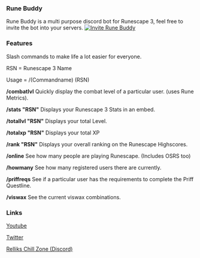 ### Rune Buddy
Rune Buddy is a multi purpose discord bot for Runescape 3, feel free to invite the bot into your servers.
[![Invite Rune Buddy](https://hypixel.net/attachments/invitenow-png.1612590/ "Invite Rune Buddy")](https://discord.com/oauth2/authorize?client_id=703207823777202186&permissions=8&scope=bot%20applications.commands "Invite Rune Buddy")
### Features

Slash commands to make life a lot easier for everyone.

RSN = Runescape 3 Name

Usage = /(Commandname) (RSN)

**/combatlvl** Quickly display the combat level of a particular user. (uses Rune Metrics).

**/stats "RSN"** Displays your Runescape 3 Stats in an embed.

**/totallvl "RSN"** Displays your total Level.

**/totalxp "RSN"** Displays your total XP

**/rank "RSN"** Displays your overall ranking on the Runescape Highscores.

**/online** See how many people are playing Runescape. (Includes OSRS too)

**/howmany** See how many registered users there are currently.

**/priffreqs** See if a particular user has the requirements to complete the Priff Questline.

**/viswax** See the current viswax combinations.


### Links

[Youtube](http://youtube.com/c/mrrelliks/)

[Twitter](http://twitter.com/mattthedean)

[Relliks Chill Zone (Discord)](https://discord.gg/kTmWQ8JDRv)
